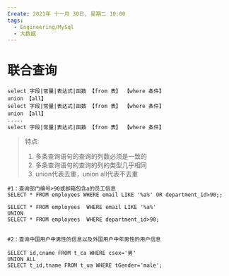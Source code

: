 ```yaml
---
Create: 2021年 十一月 30日, 星期二 10:00
tags: 
  - Engineering/MySql
  - 大数据
---
```




# 联合查询

```mysql
select 字段|常量|表达式|函数 【from 表】 【where 条件】 
union 【all】
select 字段|常量|表达式|函数 【from 表】 【where 条件】 
union 【all】
.....
select 字段|常量|表达式|函数 【from 表】 【where 条件】
```

> 特点:
>
> 1. 多条查询语句的查询的列数必须是一致的
> 2. 多条查询语句的查询的列的类型几乎相同
> 3. union代表去重，union all代表不去重

```mysql
#1：查询部门编号>90或邮箱包含a的员工信息
SELECT * FROM employees WHERE email LIKE '%a%' OR department_id>90;;

SELECT * FROM employees  WHERE email LIKE '%a%'
UNION
SELECT * FROM employees  WHERE department_id>90;


#2：查询中国用户中男性的信息以及外国用户中年男性的用户信息

SELECT id,cname FROM t_ca WHERE csex='男'
UNION ALL
SELECT t_id,tname FROM t_ua WHERE tGender='male';


```



